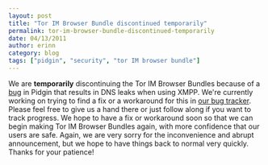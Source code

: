 ```yaml
---
layout: post
title: "Tor IM Browser Bundle discontinued temporarily"
permalink: tor-im-browser-bundle-discontinued-temporarily
date: 04/13/2011
author: erinn
category: blog
tags: ["pidgin", "security", "tor IM browser bundle"]
---
```


We are **temporarily** discontinuing the Tor IM Browser Bundles because of a [bug](http://developer.pidgin.im/ticket/11110) in Pidgin that results in DNS leaks when using XMPP. We're currently working on trying to find a fix or a workaround for this in [our bug tracker](https://trac.torproject.org/projects/tor/ticket/1676). Please feel free to give us a hand there or just follow along if you want to track progress. We hope to have a fix or workaround soon so that we can begin making Tor IM Browser Bundles again, with more confidence that our users are safe. Again, we are very sorry for the inconvenience and abrupt announcement, but we hope to have things back to normal very quickly. Thanks for your patience!

